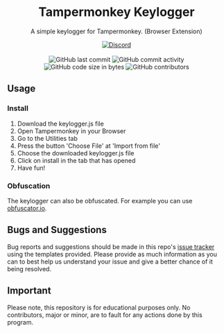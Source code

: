 <h1 align="center">Tampermonkey Keylogger</h1>

<p align="center">A simple keylogger for Tampermonkey. (Browser Extension)</p>

<div align="center">
    <a href="https://discord.gg/5UmsQP4MFH"><img src="https://img.shields.io/discord/610120595765723137?logo=discord" alt="Discord"/></a>
    <br><br>
    <img src="https://img.shields.io/github/last-commit/Lyzev/Keylogger" alt="GitHub last commit"/>
    <img src="https://img.shields.io/github/commit-activity/w/Lyzev/Keylogger" alt="GitHub commit activity"/>
    <br>
    <img src="https://img.shields.io/github/languages/code-size/Lyzev/Keylogger" alt="GitHub code size in bytes"/>
    <img src="https://img.shields.io/github/contributors/Lyzev/Keylogger" alt="GitHub contributors"/>
</div>

## Usage

### Install
1. Download the keylogger.js file
2. Open Tampermonkey in your Browser
3. Go to the Utilities tab
4. Press the button 'Choose File' at 'Import from file'
5. Choose the downloaded keylogger.js file
6. Click on install in the tab that has opened
7. Have fun!

### Obfuscation
The keylogger can also be obfuscated. For example you can use [obfuscator.io](https://obfuscator.io/).

## Bugs and Suggestions
Bug reports and suggestions should be made in this repo's [issue tracker](https://github.com/Lyzev/TampermonkeyKeylogger/issues) using the templates provided. Please provide as much information as you can to best help us understand your issue and give a better chance of it being resolved.

## Important
Please note, this repository is for educational purposes only. No contributors, major or minor, are to fault for any actions done by this program.
